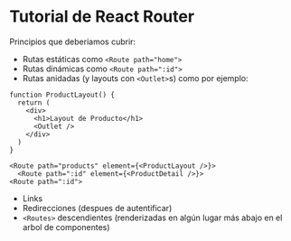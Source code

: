 # Tutorial de React Router

Principios que deberiamos cubrir:

- Rutas estáticas como `<Route path="home">`
- Rutas dinámicas como `<Route path=":id">`
- Rutas anidadas (y layouts con `<Outlet>`s) como por ejemplo:

```
function ProductLayout() {
  return (
    <div>
      <h1>Layout de Producto</h1>
      <Outlet />
    </div>
  )
}

<Route path="products" element={<ProductLayout />}>
  <Route path=":id" element={<ProductDetail />}>
<Route path=":id">
```

- Links
- Redirecciones (despues de autentificar)
- `<Routes>` descendientes (renderizadas en algún lugar más abajo en el arbol de componentes)
